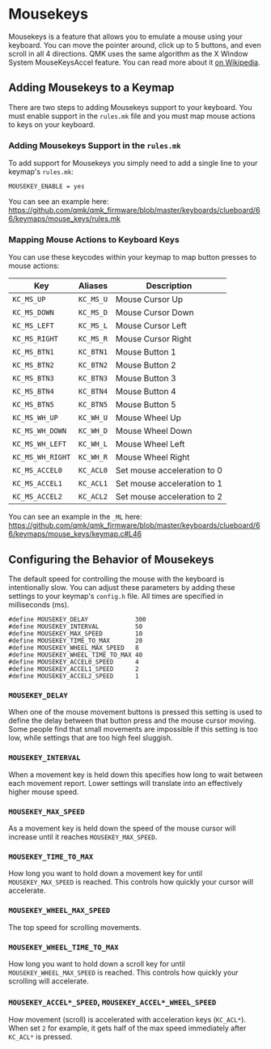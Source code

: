 # Mousekeys


Mousekeys is a feature that allows you to emulate a mouse using your keyboard. You can move the pointer around, click up to 5 buttons, and even scroll in all 4 directions. QMK uses the same algorithm as the X Window System MouseKeysAccel feature. You can read more about it [on Wikipedia](https://en.wikipedia.org/wiki/Mouse_keys).

## Adding Mousekeys to a Keymap

There are two steps to adding Mousekeys support to your keyboard. You must enable support in the `rules.mk` file and you must map mouse actions to keys on your keyboard.

### Adding Mousekeys Support in the `rules.mk`

To add support for Mousekeys you simply need to add a single line to your keymap's `rules.mk`:

```
MOUSEKEY_ENABLE = yes
```

You can see an example here: https://github.com/qmk/qmk_firmware/blob/master/keyboards/clueboard/66/keymaps/mouse_keys/rules.mk

### Mapping Mouse Actions to Keyboard Keys

You can use these keycodes within your keymap to map button presses to mouse actions:

|Key             |Aliases  |Description                |
|----------------|---------|---------------------------|
|`KC_MS_UP`      |`KC_MS_U`|Mouse Cursor Up            |
|`KC_MS_DOWN`    |`KC_MS_D`|Mouse Cursor Down          |
|`KC_MS_LEFT`    |`KC_MS_L`|Mouse Cursor Left          |
|`KC_MS_RIGHT`   |`KC_MS_R`|Mouse Cursor Right         |
|`KC_MS_BTN1`    |`KC_BTN1`|Mouse Button 1             |
|`KC_MS_BTN2`    |`KC_BTN2`|Mouse Button 2             |
|`KC_MS_BTN3`    |`KC_BTN3`|Mouse Button 3             |
|`KC_MS_BTN4`    |`KC_BTN4`|Mouse Button 4             |
|`KC_MS_BTN5`    |`KC_BTN5`|Mouse Button 5             |
|`KC_MS_WH_UP`   |`KC_WH_U`|Mouse Wheel Up             |
|`KC_MS_WH_DOWN` |`KC_WH_D`|Mouse Wheel Down           |
|`KC_MS_WH_LEFT` |`KC_WH_L`|Mouse Wheel Left           |
|`KC_MS_WH_RIGHT`|`KC_WH_R`|Mouse Wheel Right          |
|`KC_MS_ACCEL0`  |`KC_ACL0`|Set mouse acceleration to 0|
|`KC_MS_ACCEL1`  |`KC_ACL1`|Set mouse acceleration to 1|
|`KC_MS_ACCEL2`  |`KC_ACL2`|Set mouse acceleration to 2|

You can see an example in the `_ML` here: https://github.com/qmk/qmk_firmware/blob/master/keyboards/clueboard/66/keymaps/mouse_keys/keymap.c#L46

## Configuring the Behavior of Mousekeys

The default speed for controlling the mouse with the keyboard is intentionally slow. You can adjust these parameters by adding these settings to your keymap's `config.h` file. All times are specified in milliseconds (ms).

```
#define MOUSEKEY_DELAY             300
#define MOUSEKEY_INTERVAL          50
#define MOUSEKEY_MAX_SPEED         10
#define MOUSEKEY_TIME_TO_MAX       20
#define MOUSEKEY_WHEEL_MAX_SPEED   8
#define MOUSEKEY_WHEEL_TIME_TO_MAX 40
#define MOUSEKEY_ACCEL0_SPEED      4
#define MOUSEKEY_ACCEL1_SPEED      2
#define MOUSEKEY_ACCEL2_SPEED      1
```


### `MOUSEKEY_DELAY`

When one of the mouse movement buttons is pressed this setting is used to define the delay between that button press and the mouse cursor moving. Some people find that small movements are impossible if this setting is too low, while settings that are too high feel sluggish.

### `MOUSEKEY_INTERVAL`

When a movement key is held down this specifies how long to wait between each movement report. Lower settings will translate into an effectively higher mouse speed.

### `MOUSEKEY_MAX_SPEED`

As a movement key is held down the speed of the mouse cursor will increase until it reaches `MOUSEKEY_MAX_SPEED`.

### `MOUSEKEY_TIME_TO_MAX`

How long you want to hold down a movement key for until `MOUSEKEY_MAX_SPEED` is reached. This controls how quickly your cursor will accelerate.

### `MOUSEKEY_WHEEL_MAX_SPEED`

The top speed for scrolling movements.

### `MOUSEKEY_WHEEL_TIME_TO_MAX`

How long you want to hold down a scroll key for until `MOUSEKEY_WHEEL_MAX_SPEED` is reached. This controls how quickly your scrolling will accelerate.

### `MOUSEKEY_ACCEL*_SPEED`, `MOUSEKEY_ACCEL*_WHEEL_SPEED`

How movement (scroll) is accelerated with acceleration keys (`KC_ACL*`). When set `2` for example, it gets half of the max speed immediately after `KC_ACL*` is pressed.
